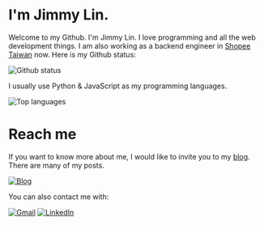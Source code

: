 # I'm Jimmy Lin.

Welcome to my Github. I'm Jimmy Lin. I love programming and all the web development things. I am also working as a backend engineer in [Shopee Taiwan](https://shopee.tw/) now. Here is my Github status:

![Github status](https://github-readme-stats.vercel.app/api?username=j3ygh&count_private=true&show_icons=true&hide_title=true&icon_color=505050)

I usually use Python & JavaScript as my programming languages.

![Top languages](https://github-readme-stats.vercel.app/api/top-langs?username=j3ygh&layout=compact&title_color=404040)

# Reach me

If you want to know more about me, I would like to invite you to my [blog](https://www.jimmylin.org). There are many of my posts.

[![Blog](https://github.com/j3ygh/j3y/blob/main/.docs/images/index.png)](https://www.jimmylin.org)

You can also contact me with:

[![Gmail](https://img.shields.io/badge/Gmail-D14836?style=for-the-badge&logo=gmail&logoColor=white)](mailto:b00502013@gmail.com)
[![LinkedIn](https://img.shields.io/badge/linkedin-%230077B5.svg?style=for-the-badge&logo=linkedin&logoColor=white)](https://www.linkedin.com/in/j3yli)
